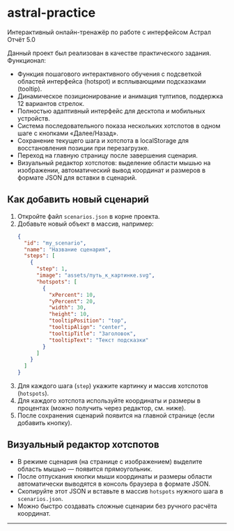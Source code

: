 # astral-practice
Интерактивный онлайн-тренажёр по работе с интерфейсом Астрал Отчёт 5.0

Данный проект был реализован в качестве практического задания.
Функционал:
- Функция пошагового интерактивного обучения с подсветкой областей интерфейса (hotspot) и всплывающими подсказками (tooltip).
- Динамическое позиционирование и анимация тултипов, поддержка 12 вариантов стрелок.
- Полностью адаптивный интерфейс для десктопа и мобильных устройств.
- Система последовательного показа нескольких хотспотов в одном шаге с кнопками «Далее/Назад».
- Сохранение текущего шага и хотспота в localStorage для восстановления позиции при перезагрузке.
- Переход на главную страницу после завершения сценария.
- Визуальный редактор хотспотов: выделение области мышью на изображении, автоматический вывод координат и размеров в формате JSON для вставки в сценарий.

## Как добавить новый сценарий
1. Откройте файл `scenarios.json` в корне проекта.
2. Добавьте новый объект в массив, например:
   ```json
   {
     "id": "my_scenario",
     "name": "Название сценария",
     "steps": [
       {
         "step": 1,
         "image": "assets/путь_к_картинке.svg",
         "hotspots": [
           {
             "xPercent": 10,
             "yPercent": 20,
             "width": 30,
             "height": 10,
             "tooltipPosition": "top",
             "tooltipAlign": "center",
             "tooltipTitle": "Заголовок",
             "tooltipText": "Текст подсказки"
           }
         ]
       }
     ]
   }
   ```
3. Для каждого шага (`step`) укажите картинку и массив хотспотов (`hotspots`).
4. Для каждого хотспота используйте координаты и размеры в процентах (можно получить через редактор, см. ниже).
5. После сохранения сценарий появится на главной странице (если добавить кнопку).

## Визуальный редактор хотспотов
- В режиме сценария (на странице с изображением) выделите область мышью — появится прямоугольник.
- После отпускания кнопки мыши координаты и размеры области автоматически выводятся в консоль браузера в формате JSON.
- Скопируйте этот JSON и вставьте в массив `hotspots` нужного шага в `scenarios.json`.
- Можно быстро создавать сложные сценарии без ручного расчёта координат.

---
